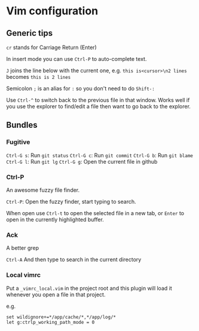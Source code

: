 # Vim configuration

## Generic tips

`cr` stands for Carriage Return (Enter)

In insert mode you can use `Ctrl-P` to auto-complete text.

`J` joins the line below with the current one, e.g. `this is<cursor>\n2 lines` becomes `this is 2 lines`

Semicolon `;` is an alias for `:` so you don't need to do `Shift-:`

Use `Ctrl-^` to switch back to the previous file in that window. Works well if you use the explorer to find/edit a file then want to go back to the explorer.

## Bundles

### Fugitive

`Ctrl-G s`: Run `git status`
`Ctrl-G c`: Run `git commit`
`Ctrl-G b`: Run `git blame`
`Ctrl-G l`: Run `git lg`
`Ctrl-G g`: Open the current file in github

### Ctrl-P

An awesome fuzzy file finder.

`Ctrl-P`: Open the fuzzy finder, start typing to search.

When open use `Ctrl-t` to open the selected file in a new tab, or `Enter` to open in the currently highlighted buffer.


### Ack

A better grep

`Ctrl-A` And then type to search in the current directory

### Local vimrc

Put a `_vimrc_local.vim` in the project root and this plugin will load it whenever you open a file in that project.

e.g.

```viml  
set wildignore+=*/app/cache/*,*/app/log/*
let g:ctrlp_working_path_mode = 0
```
